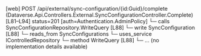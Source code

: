 [web] POST /api/external/sync-configuration/{id:Guid}/complete  (Dataverse.Api.Controllers.External.SyncConfigurationController.Complete)  [L81–L94] status=201 [auth=Authentication.AdminPolicy]
  └─ calls SyncConfigurationRepository.WriteQuery [L88]
  └─ write SyncConfiguration [L88]
    └─ reads_from SyncConfigurations
  └─ uses_service IControlledRepository<SyncConfiguration>
    └─ method WriteQuery [L88]
      └─ ... (no implementation details available)

